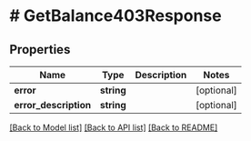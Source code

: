 # # GetBalance403Response

## Properties

Name | Type | Description | Notes
------------ | ------------- | ------------- | -------------
**error** | **string** |  | [optional]
**error_description** | **string** |  | [optional]

[[Back to Model list]](../../README.md#models) [[Back to API list]](../../README.md#endpoints) [[Back to README]](../../README.md)
